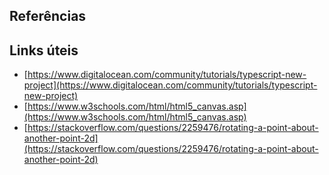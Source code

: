 

## Referências

## Links úteis

* [https://www.digitalocean.com/community/tutorials/typescript-new-project](https://www.digitalocean.com/community/tutorials/typescript-new-project)
* [https://www.w3schools.com/html/html5_canvas.asp](https://www.w3schools.com/html/html5_canvas.asp)
* [https://stackoverflow.com/questions/2259476/rotating-a-point-about-another-point-2d](https://stackoverflow.com/questions/2259476/rotating-a-point-about-another-point-2d)
